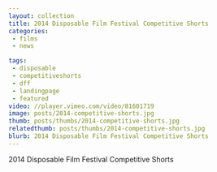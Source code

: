 ```yaml
---
layout: collection
title: 2014 Disposable Film Festival Competitive Shorts
categories:
 - films
 - news

tags:
 - disposable
 - competitiveshorts
 - dff
 - landingpage
 - featured
video: //player.vimeo.com/video/81601719
image: posts/2014-competitive-shorts.jpg
thumb: posts/thumbs/2014-competitive-shorts.jpg
relatedthumb: posts/thumbs/2014-competitive-shorts.jpg
blurb: 2014 Disposable Film Festival Competitive Shorts
---
```


2014 Disposable Film Festival Competitive Shorts

